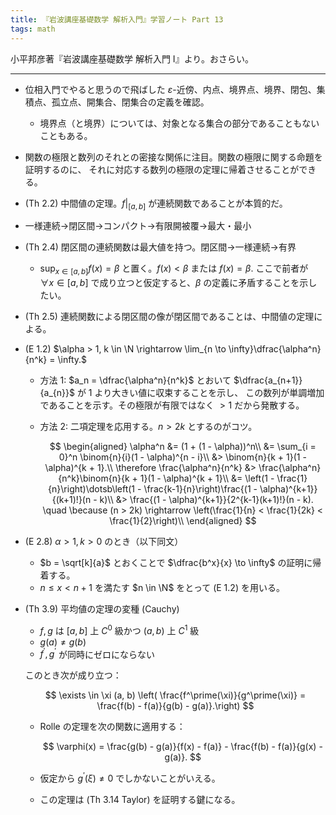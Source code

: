 ```yaml
---
title: 『岩波講座基礎数学 解析入門』学習ノート Part 13
tags: math
---
```


小平邦彦著『岩波講座基礎数学 解析入門 I』より。おさらい。

----

* 位相入門でやると思うので飛ばした $\varepsilon$-近傍、内点、境界点、境界、閉包、集積点、孤立点、開集合、閉集合の定義を確認。
  * 境界点（と境界）については、対象となる集合の部分であることもないこともある。
* 関数の極限と数列のそれとの密接な関係に注目。関数の極限に関する命題を証明するのに、
  それに対応する数列の極限の定理に帰着させることができる。
* (Th 2.2) 中間値の定理。$f\vert{}_{[a, b]}$ が連続関数であることが本質的だ。
* 一様連続→閉区間→コンパクト→有限開被覆→最大・最小
* (Th 2.4) 閉区間の連続関数は最大値を持つ。閉区間→一様連続→有界
  * $\displaystyle \sup_{x \in [a, b]}{f(x)} = \beta$ と置く。$f(x) < \beta$ または $f(x) = \beta.$
    ここで前者が $\forall x \in [a, b]$ で成り立つと仮定すると、$\beta$ の定義に矛盾することを示したい。
* (Th 2.5) 連続関数による閉区間の像が閉区間であることは、中間値の定理による。
* (E 1.2) $\alpha > 1, k \in \N \rightarrow \lim_{n \to \infty}\dfrac{\alpha^n}{n^k} = \infty.$
  * 方法 1: $a_n = \dfrac{\alpha^n}{n^k}$ とおいて $\dfrac{a_{n+1}}{a_{n}}$ が 1 より大きい値に収束することを示し、
    この数列が単調増加であることを示す。その極限が有限ではなく $> 1$ だから発散する。
  * 方法 2: 二項定理を応用する。$n > 2k$ とするのがコツ。

    $$
    \begin{aligned}
    \alpha^n &= (1 + (1 - \alpha))^n\\
    &= \sum_{i = 0}^n \binom{n}{i}(1 - \alpha)^{n - i}\\
    &> \binom{n}{k + 1}(1 - \alpha)^{k + 1}.\\
    \therefore \frac{\alpha^n}{n^k}
    &> \frac{\alpha^n}{n^k}\binom{n}{k + 1}(1 - \alpha)^{k + 1}\\
    &= \left(1 - \frac{1}{n}\right)\dotsb\left(1 - \frac{k-1}{n}\right)\frac{(1 - \alpha)^{k+1}}{(k+1)!}(n - k)\\
    &> \frac{(1 - \alpha)^{k+1}}{2^{k-1}(k+1)!}(n - k). \quad \because (n > 2k) \rightarrow \left(\frac{1}{n} < \frac{1}{2k} < \frac{1}{2}\right)\\
    \end{aligned}
    $$

* (E 2.8) $\alpha > 1, k > 0$ のとき（以下同文）
  * $b = \sqrt[k]{a}$ とおくことで $\dfrac{b^x}{x} \to \infty$ の証明に帰着する。
  * $n \le x < n + 1$ を満たす $n \in \N$ をとって (E 1.2) を用いる。
* (Th 3.9) 平均値の定理の変種 (Cauchy)
  * $f, g$ は $[a, b]$ 上 $C^0$ 級かつ $(a, b)$ 上 $C^1$ 級
  * $g(a) \ne g(b)$
  * $f^\prime, g^\prime$ が同時にゼロにならない

  このとき次が成り立つ：

  $$
  \exists \in \xi (a, b)
  \left( \frac{f^\prime(\xi)}{g^\prime(\xi)} = \frac{f(b) - f(a)}{g(b) - g(a)}.\right)
  $$

  * Rolle の定理を次の関数に適用する：

    $$
    \varphi(x) = \frac{g(b) - g(a)}{f(x) - f(a)} - \frac{f(b) - f(a)}{g(x) - g(a)}.
    $$

  * 仮定から $g^\prime(\xi) \ne 0$ でしかないことがいえる。
  * この定理は (Th 3.14 Taylor) を証明する鍵になる。
